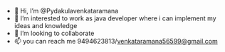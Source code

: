 - 👋 Hi, I’m @Pydakulavenkataramana
- 👀 I’m interested to work as java developer where i can implement my ideas and knowledge
- 💞️ I’m looking to collaborate
- 📫 you can reach me 9494623813/venkataramana56599@gmail.com

<!---
Pydakulavenkataramana/Pydakulavenkataramana is a ✨ special ✨ repository because its `README.md` (this file) appears on your GitHub profile.
You can click the Preview link to take a look at your changes.
--->
